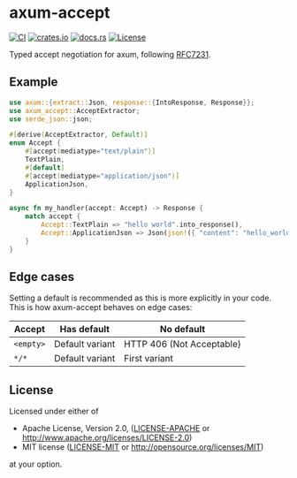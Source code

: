 # axum-accept

[![CI](https://github.com/bahlo/axum-accept/actions/workflows/ci.yml/badge.svg)](https://github.com/bahlo/axum-accept/actions/workflows/ci.yml)
[![crates.io](https://img.shields.io/crates/v/axum-accept.svg)](https://crates.io/crates/axum-accept)
[![docs.rs](https://docs.rs/axum-accept/badge.svg)](https://docs.rs/axum-accept/)
[![License](https://img.shields.io/crates/l/axum-accept)](LICENSE-APACHE)

Typed accept negotiation for axum, following [RFC7231](https://www.rfc-editor.org/rfc/rfc7231).

## Example

```rust
use axum::{extract::Json, response::{IntoResponse, Response}};
use axum_accept::AcceptExtractor;
use serde_json::json;

#[derive(AcceptExtractor, Default)]
enum Accept {
    #[accept(mediatype="text/plain")]
    TextPlain,
    #[default]
    #[accept(mediatype="application/json")]
    ApplicationJson,
}

async fn my_handler(accept: Accept) -> Response {
    match accept {
        Accept::TextPlain => "hello world".into_response(),
        Accept::ApplicationJson => Json(json!({ "content": "hello_world" })).into_response(),
    }
}
```

## Edge cases

Setting a default is recommended as this is more explicitly in your code.
This is how axum-accept behaves on edge cases:

| Accept    | Has default               | No default                |
| --------- | ------------------------- | ------------------------- |
| `<empty>` | Default variant           | HTTP 406 (Not Acceptable) |
| `*/*`     | Default variant           | First variant             |
 
## License

Licensed under either of

 * Apache License, Version 2.0, ([LICENSE-APACHE](LICENSE-APACHE) or http://www.apache.org/licenses/LICENSE-2.0)
 * MIT license ([LICENSE-MIT](LICENSE-MIT) or http://opensource.org/licenses/MIT)

at your option.
